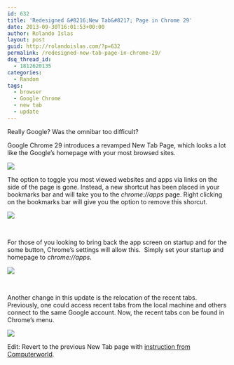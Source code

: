 ```yaml
---
id: 632
title: 'Redesigned &#8216;New Tab&#8217; Page in Chrome 29'
date: 2013-09-30T16:01:53+00:00
author: Rolando Islas
layout: post
guid: http://rolandoislas.com/?p=632
permalink: /redesigned-new-tab-page-in-chrome-29/
dsq_thread_id:
  - 1812620135
categories:
  - Random
tags:
  - browser
  - Google Chrome
  - new tab
  - update
---
```

Really Google? Was the omnibar too difficult?

Google Chrome 29 introduces a revamped New Tab Page, which looks a lot like the Google&#8217;s homepage with your most browsed sites.

![](https://data.rolandoislas.com/blog/2013/09/2013-09-30-15_49_00-New-Tab-700x393.png)

The option to toggle you most viewed websites and apps via links on the side of the page is gone. Instead, a new shortcut has been placed in your bookmarks bar and will take you to the _chrome://apps_ page. Right clicking on the bookmarks bar will give you the option to remove this shorcut.

![](https://data.rolandoislas.com/blog/2013/09/2013-09-30-15_55_13-Apps-700x393.png)

&nbsp;

For those of you looking to bring back the app screen on startup and for the some button, Chrome&#8217;s settings will allow this.  Simply set your startup and homepage to _chrome://apps._

![](https://data.rolandoislas.com/blog/2013/09/2013-09-30-16_32_16-Settings-700x393.png)

&nbsp;

Another change in this update is the relocation of the recent tabs. Previously, one could access recent tabs from the local machine and others connect to the same Google account. Now, the recent tabs con be found in Chrome&#8217;s menu.

![](https://data.rolandoislas.com/blog/2013/09/Recent-Tabs-Menu.png)

Edit: Revert to the previous New Tab page with [instruction from Computerworld](http://blogs.computerworld.com/internet/22878/chrome-new-tab-page "How to switch back to Chrome's old 'New Tab' page").

&nbsp;